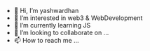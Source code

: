 - 👋 Hi, I’m yashwardhan
- 👀 I’m interested in web3 & WebDevelopment
- 🌱 I’m currently learning JS
- 💞️ I’m looking to collaborate on ...
- 📫 How to reach me ...

<!---
iyashwardhan/iyashwardhan is a ✨ special ✨ repository because its `README.md` (this file) appears on your GitHub profile.
You can click the Preview link to take a look at your changes.
--->
